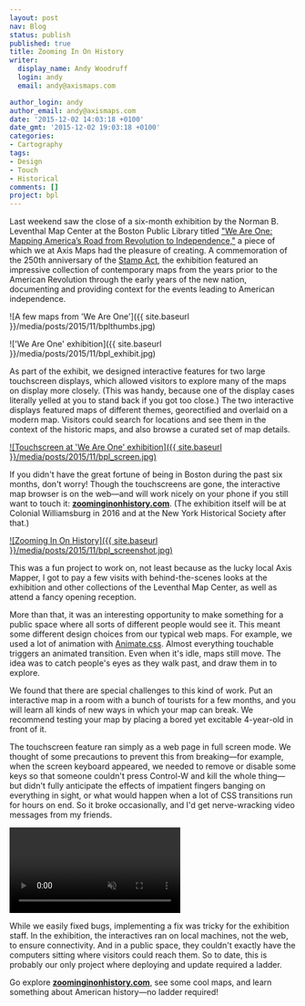 ```yaml
---
layout: post
nav: Blog
status: publish
published: true
title: Zooming In On History
writer:
  display_name: Andy Woodruff
  login: andy
  email: andy@axismaps.com

author_login: andy
author_email: andy@axismaps.com
date: '2015-12-02 14:03:18 +0100'
date_gmt: '2015-12-02 19:03:18 +0100'
categories:
- Cartography
tags:
- Design
- Touch
- Historical
comments: []
project: bpl
---
```


Last weekend saw the close of a six-month exhibition by the Norman B. Leventhal Map Center at the Boston Public Library titled ["We Are One: Mapping America’s Road from Revolution to Independence,"](http://maps.bpl.org/weareone) a piece of which we at Axis Maps had the pleasure of creating. A commemoration of the 250th anniversary of the [Stamp Act](https://en.wikipedia.org/wiki/Stamp_Act_1765), the exhibition featured an impressive collection of contemporary maps from the years prior to the American Revolution through the early years of the new nation, documenting and providing context for the events leading to American independence.

![A few maps from 'We Are One']({{ site.baseurl }}/media/posts/2015/11/bplthumbs.jpg)

<!--break-->

!['We Are One' exhibition]({{ site.baseurl }}/media/posts/2015/11/bpl_exhibit.jpg)

As part of the exhibit, we designed interactive features for two large touchscreen displays, which allowed visitors to explore many of the maps on display more closely. (This was handy, because one of the display cases literally yelled at you to stand back if you got too close.) The two interactive displays featured maps of different themes, georectified and overlaid on a modern map. Visitors could search for locations and see them in the context of the historic maps, and also browse a curated set of map details.

[![Touchscreen at 'We Are One' exhibition]({{ site.baseurl }}/media/posts/2015/11/bpl_screen.jpg)](http://zoominginonhistory.com)

If you didn't have the great fortune of being in Boston during the past six months, don't worry! Though the touchscreens are gone, the interactive map browser is on the web—and will work nicely on your phone if you still want to touch it: **[zoominginonhistory.com](http://www.zoominginonhistory.com/)**. (The exhibition itself will be at Colonial Williamsburg in 2016 and at the New York Historical Society after that.)

[![Zooming In On History]({{ site.baseurl }}/media/posts/2015/11/bpl_screenshot.jpg)](http://zoominginonhistory.com)

This was a fun project to work on, not least because as the lucky local Axis Mapper, I got to pay a few visits with behind-the-scenes looks at the exhibition and other collections of the Leventhal Map Center, as well as attend a fancy opening reception.

More than that, it was an interesting opportunity to make something for a public space where all sorts of different people would see it. This meant some different design choices from our typical web maps. For example, we used a lot of animation with [Animate.css](https://daneden.github.io/animate.css/). Almost everything touchable triggers an animated transition. Even when it's idle, maps still move. The idea was to catch people's eyes as they walk past, and draw them in to explore.

We found that there are special challenges to this kind of work. Put an interactive map in a room with a bunch of tourists for a few months, and you will learn all kinds of new ways in which your map can break. We recommend testing your map by placing a bored yet excitable 4-year-old in front of it.

The touchscreen feature ran simply as a web page in full screen mode. We thought of some precautions to prevent this from breaking—for example, when the screen keyboard appeared, we needed to remove or disable some keys so that someone couldn't press Control-W and kill the whole thing—but didn't fully anticipate the effects of impatient fingers banging on everything in sight, or what would happen when a lot of CSS transitions run for hours on end. So it broke occasionally, and I'd get nerve-wracking video messages from my friends.

<video src="/media/posts/2015/11/bpl.m4v" loop="true" autoplay="true" muted="true" title="#fostertech"></video>

While we easily fixed bugs, implementing a fix was tricky for the exhibition staff. In the exhibition, the interactives ran on local machines, not the web, to ensure connectivity. And in a public space, they couldn't exactly have the computers sitting where visitors could reach them. So to date, this is probably our only project where deploying and update required a ladder.

Go explore **[zoominginonhistory.com](http://www.zoominginonhistory.com/)**, see some cool maps, and learn something about American history—no ladder required!